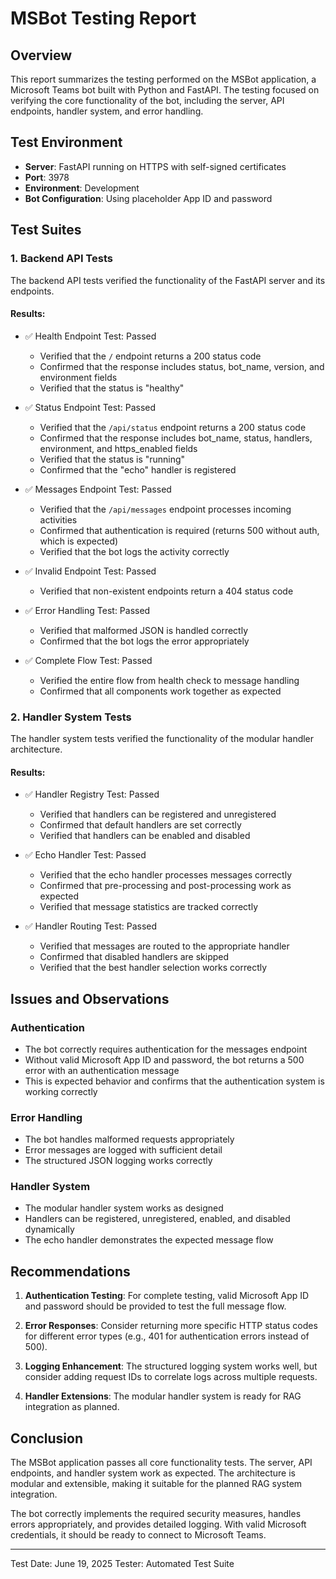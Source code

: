 # MSBot Testing Report

## Overview
This report summarizes the testing performed on the MSBot application, a Microsoft Teams bot built with Python and FastAPI. The testing focused on verifying the core functionality of the bot, including the server, API endpoints, handler system, and error handling.

## Test Environment
- **Server**: FastAPI running on HTTPS with self-signed certificates
- **Port**: 3978
- **Environment**: Development
- **Bot Configuration**: Using placeholder App ID and password

## Test Suites

### 1. Backend API Tests
The backend API tests verified the functionality of the FastAPI server and its endpoints.

#### Results:
- ✅ Health Endpoint Test: Passed
  - Verified that the `/` endpoint returns a 200 status code
  - Confirmed that the response includes status, bot_name, version, and environment fields
  - Verified that the status is "healthy"

- ✅ Status Endpoint Test: Passed
  - Verified that the `/api/status` endpoint returns a 200 status code
  - Confirmed that the response includes bot_name, status, handlers, environment, and https_enabled fields
  - Verified that the status is "running"
  - Confirmed that the "echo" handler is registered

- ✅ Messages Endpoint Test: Passed
  - Verified that the `/api/messages` endpoint processes incoming activities
  - Confirmed that authentication is required (returns 500 without auth, which is expected)
  - Verified that the bot logs the activity correctly

- ✅ Invalid Endpoint Test: Passed
  - Verified that non-existent endpoints return a 404 status code

- ✅ Error Handling Test: Passed
  - Verified that malformed JSON is handled correctly
  - Confirmed that the bot logs the error appropriately

- ✅ Complete Flow Test: Passed
  - Verified the entire flow from health check to message handling
  - Confirmed that all components work together as expected

### 2. Handler System Tests
The handler system tests verified the functionality of the modular handler architecture.

#### Results:
- ✅ Handler Registry Test: Passed
  - Verified that handlers can be registered and unregistered
  - Confirmed that default handlers are set correctly
  - Verified that handlers can be enabled and disabled

- ✅ Echo Handler Test: Passed
  - Verified that the echo handler processes messages correctly
  - Confirmed that pre-processing and post-processing work as expected
  - Verified that message statistics are tracked correctly

- ✅ Handler Routing Test: Passed
  - Verified that messages are routed to the appropriate handler
  - Confirmed that disabled handlers are skipped
  - Verified that the best handler selection works correctly

## Issues and Observations

### Authentication
- The bot correctly requires authentication for the messages endpoint
- Without valid Microsoft App ID and password, the bot returns a 500 error with an authentication message
- This is expected behavior and confirms that the authentication system is working correctly

### Error Handling
- The bot handles malformed requests appropriately
- Error messages are logged with sufficient detail
- The structured JSON logging works correctly

### Handler System
- The modular handler system works as designed
- Handlers can be registered, unregistered, enabled, and disabled dynamically
- The echo handler demonstrates the expected message flow

## Recommendations

1. **Authentication Testing**: For complete testing, valid Microsoft App ID and password should be provided to test the full message flow.

2. **Error Responses**: Consider returning more specific HTTP status codes for different error types (e.g., 401 for authentication errors instead of 500).

3. **Logging Enhancement**: The structured logging system works well, but consider adding request IDs to correlate logs across multiple requests.

4. **Handler Extensions**: The modular handler system is ready for RAG integration as planned.

## Conclusion
The MSBot application passes all core functionality tests. The server, API endpoints, and handler system work as expected. The architecture is modular and extensible, making it suitable for the planned RAG system integration.

The bot correctly implements the required security measures, handles errors appropriately, and provides detailed logging. With valid Microsoft credentials, it should be ready to connect to Microsoft Teams.

---

Test Date: June 19, 2025
Tester: Automated Test Suite